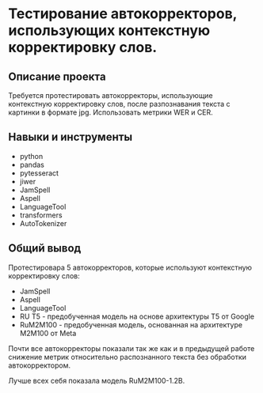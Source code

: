 # Тестирование автокорректоров, использующих контекстную корректировку слов.

## Описание проекта
Требуется протестировать автокорректоры, использующие контекстную корректировку слов, после разпознавания текста с картинки в формате jpg. Использовать метрики WER и CER.

## Навыки и инструменты
- python
- pandas
- pytesseract
- jiwer
- JamSpell
- Aspell
- LanguageTool
- transformers
- AutoTokenizer

## Общий вывод
Протестировара 5 автокорректоров, которые используют контекстную корректировку слов:
- JamSpell
- Aspell
- LanguageTool
- RU T5 - предобученная модель на основе архитектуры T5 от Google
- RuM2M100 - предобученная модель, основанная на архитектуре M2M100 от Meta

Почти все автокорректоры показали так же как и в предыдущей работе снижение метрик относительно распознанного текста без обработки автокорректором.

Лучше всех себя показала модель RuM2M100-1.2B.
